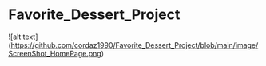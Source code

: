 # Favorite_Dessert_Project

![alt text] (https://github.com/cordaz1990/Favorite_Dessert_Project/blob/main/image/ScreenShot_HomePage.png)
